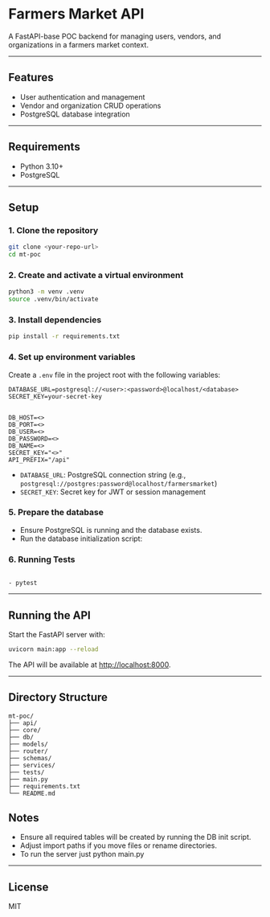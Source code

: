 # Farmers Market API

A FastAPI-base POC backend for managing users, vendors, and organizations in a farmers market context.

---

## Features

- User authentication and management
- Vendor and organization CRUD operations
- PostgreSQL database integration

---

## Requirements

- Python 3.10+
- PostgreSQL

---

## Setup

### 1. Clone the repository

```sh
git clone <your-repo-url>
cd mt-poc
```

### 2. Create and activate a virtual environment

```sh
python3 -m venv .venv
source .venv/bin/activate
```

### 3. Install dependencies

```sh
pip install -r requirements.txt
```

### 4. Set up environment variables

Create a `.env` file in the project root with the following variables:

```env
DATABASE_URL=postgresql://<user>:<password>@localhost/<database>
SECRET_KEY=your-secret-key


DB_HOST=<>
DB_PORT=<>
DB_USER=<>
DB_PASSWORD=<>
DB_NAME=<>
SECRET_KEY="<>"
API_PREFIX="/api"
```

- `DATABASE_URL`: PostgreSQL connection string (e.g., `postgresql://postgres:password@localhost/farmersmarket`)
- `SECRET_KEY`: Secret key for JWT or session management

### 5. Prepare the database

- Ensure PostgreSQL is running and the database exists.
- Run the database initialization script:


### 6. Running Tests
```

- pytest

```

---

## Running the API

Start the FastAPI server with:

```sh
uvicorn main:app --reload
```

The API will be available at [http://localhost:8000](http://localhost:8000).

---

## Directory Structure

```
mt-poc/
├── api/
├── core/
├── db/
├── models/
├── router/
├── schemas/
├── services/
├── tests/
├── main.py
├── requirements.txt
└── README.md
```

## Notes

- Ensure all required tables will be created by running the DB init script.
- Adjust import paths if you move files or rename directories.
- To run the server just python main.py

---

## License

MIT